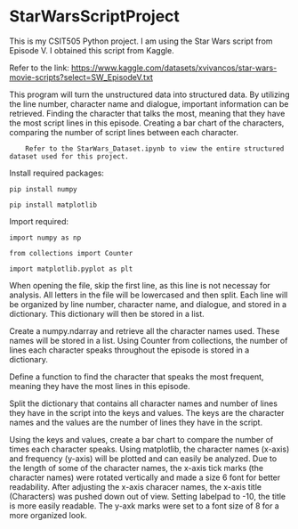 # StarWarsScriptProject

This is my CSIT505 Python project. I am using the Star Wars script from Episode V. I obtained this script from Kaggle.

Refer to the link: https://www.kaggle.com/datasets/xvivancos/star-wars-movie-scripts?select=SW_EpisodeV.txt

This program will turn the unstructured data into structured data. By utilizing the line number, character name and dialogue, important information can be retrieved. Finding the character that talks the most, meaning that they have the most script lines in this episode. Creating a bar chart of the characters, comparing the number of script lines between each character.

        Refer to the StarWars_Dataset.ipynb to view the entire structured dataset used for this project.

Install required packages:

    pip install numpy

    pip install matplotlib

Import required:

    import numpy as np

    from collections import Counter
  
    import matplotlib.pyplot as plt

When opening the file, skip the first line, as this line is not necessay for analysis. All letters in the file will be lowercased and then split. Each line will be organized by line number, character name, and dialogue, and stored in a dictionary. This dictionary will then be stored in a list. 

Create a numpy.ndarray and retrieve all the character names used. These names will be stored in a list. Using Counter from collections, the number of lines each character speaks throughout the episode is stored in a dictionary.

Define a function to find the character that speaks the most frequent, meaning they have the most lines in this episode.

Split the dictionary that contains all character names and number of lines they have in the script into the keys and values. The keys are the character names and the values are the number of lines they have in the script.

Using the keys and values, create a bar chart to compare the number of times each character speaks. Using matplotlib, the character names (x-axis) and frequency (y-axis) will be plotted and can easily be analyzed. Due to the length of some of the character names, the x-axis tick marks (the character names) were rotated vertically and made a size 6 font for better readability. After adjusting the x-axis characer names, the x-axis title (Characters) was pushed down out of view. Setting labelpad to -10, the title is more easily readable. The y-axk marks were set to a font size of 8 for a more organized look.
